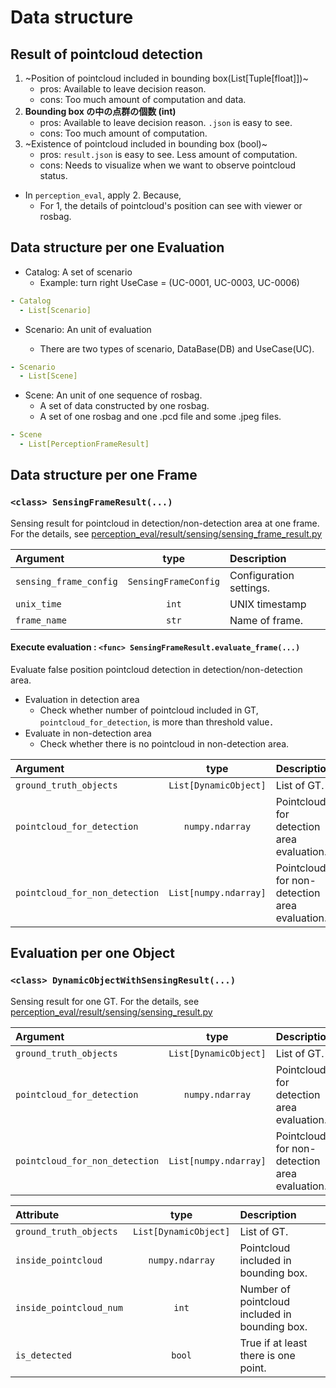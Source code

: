 # Data structure

## Result of pointcloud detection

1. ~Position of pointcloud included in bounding box(List[Tuple[float]])~
   - pros: Available to leave decision reason.
   - cons: Too much amount of computation and data.
2. **Bounding box の中の点群の個数 (int)**
   - pros: Available to leave decision reason. `.json` is easy to see.
   - cons: Too much amount of computation.
3. ~Existence of pointcloud included in bounding box (bool)~
   - pros: `result.json` is easy to see. Less amount of computation.
   - cons: Needs to visualize when we want to observe pointcloud status.

- In `perception_eval`, apply 2. Because,
  - For 1, the details of pointcloud's position can see with viewer or rosbag.

## Data structure per one Evaluation

- Catalog: A set of scenario
  - Example: turn right UseCase = (UC-0001, UC-0003, UC-0006)

```yaml
- Catalog
  - List[Scenario]
```

- Scenario: An unit of evaluation

  - There are two types of scenario, DataBase(DB) and UseCase(UC).

```yaml
- Scenario
  - List[Scene]
```

- Scene: An unit of one sequence of rosbag.
  - A set of data constructed by one rosbag.
  - A set of one rosbag and one .pcd file and some .jpeg files.

```yaml
- Scene
  - List[PerceptionFrameResult]
```

## Data structure per one Frame

### `<class> SensingFrameResult(...)`

Sensing result for pointcloud in detection/non-detection area at one frame.
For the details, see [perception_eval/result/sensing/sensing_frame_result.py](../../../perception_eval/perception_eval/result/sensing/sensing_frame_result.py)

| Argument               |         type         | Description             |
| :--------------------- | :------------------: | :---------------------- |
| `sensing_frame_config` | `SensingFrameConfig` | Configuration settings. |
| `unix_time`            |        `int`         | UNIX timestamp          |
| `frame_name`           |        `str`         | Name of frame.          |

#### Execute evaluation : `<func> SensingFrameResult.evaluate_frame(...)`

Evaluate false position pointcloud detection in detection/non-detection area.

- Evaluation in detection area
  - Check whether number of pointcloud included in GT, `pointcloud_for_detection`, is more than threshold value．
- Evaluate in non-detection area
  - Check whether there is no pointcloud in non-detection area.

| Argument                       |         type          | Description                                   |
| :----------------------------- | :-------------------: | :-------------------------------------------- |
| `ground_truth_objects`         | `List[DynamicObject]` | List of GT.                                   |
| `pointcloud_for_detection`     |    `numpy.ndarray`    | Pointcloud for detection area evaluation.     |
| `pointcloud_for_non_detection` | `List[numpy.ndarray]` | Pointcloud for non-detection area evaluation. |

## Evaluation per one Object

### `<class> DynamicObjectWithSensingResult(...)`

Sensing result for one GT.
For the details, see [perception_eval/result/sensing/sensing_result.py](../../../perception_eval/perception_eval/result/sensing/sensing_result.py)

| Argument                       |         type          | Description                                   |
| :----------------------------- | :-------------------: | :-------------------------------------------- |
| `ground_truth_objects`         | `List[DynamicObject]` | List of GT.                                   |
| `pointcloud_for_detection`     |    `numpy.ndarray`    | Pointcloud for detection area evaluation.     |
| `pointcloud_for_non_detection` | `List[numpy.ndarray]` | Pointcloud for non-detection area evaluation. |

| Attribute               |         type          | Description                                    |
| :---------------------- | :-------------------: | :--------------------------------------------- |
| `ground_truth_objects`  | `List[DynamicObject]` | List of GT.                                    |
| `inside_pointcloud`     |    `numpy.ndarray`    | Pointcloud included in bounding box.           |
| `inside_pointcloud_num` |         `int`         | Number of pointcloud included in bounding box. |
| `is_detected`           |        `bool`         | True if at least there is one point.           |
